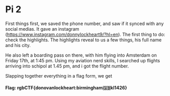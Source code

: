 # Pi 2

First things first, we saved the phone number, and saw if it synced with any social medias. It gave an instagram (https://www.instagram.com/donnylockheart9/?hl=en). The first thing to do: check the highlights. The highlights reveal to us a few things, his full name and his city.

He also left a boarding pass on there, with him flying into Amsterdam on Friday 17th, at 1:45 pm. Using my aviation nerd skills, I searched up flights arriving into schipol at 1.45 pm, and i got the flight number.

Slapping together everything in a flag form, we get

#### Flag: rgbCTF{donovanlockheart:birmingham:gb:kl1426}

